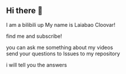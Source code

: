 ## Hi there 👋

I am a bilibili up
My name is Laiabao Cloovar!
  
find me and subscribe!  
  
you can ask me something about my videos  
send your questions to Issues to my repository  
  
i will tell you the answers  
  
<!--
**bilibiliLaiabao55/bilibiliLaiabao55** is a ✨ _special_ ✨ repository because its `README.md` (this file) appears on your GitHub profile.

Here are some ideas to get you started:

- 🔭 I’m currently working on ...
- 🌱 I’m currently learning ...
- 👯 I’m looking to collaborate on ...
- 🤔 I’m looking for help with ...
- 💬 Ask me about ...
- 📫 How to reach me: ...
- 😄 Pronouns: ...
- ⚡ Fun fact: ...
-->
